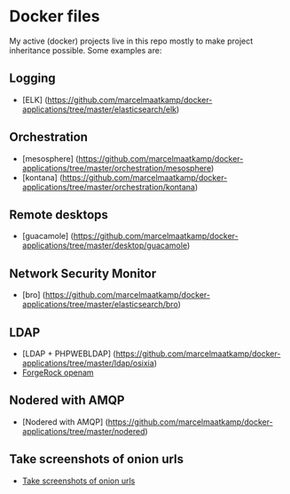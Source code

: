 # Docker files
My active (docker) projects live in this repo mostly to make project inheritance possible. Some examples are:

## Logging
* [ELK] (https://github.com/marcelmaatkamp/docker-applications/tree/master/elasticsearch/elk)

## Orchestration
* [mesosphere] (https://github.com/marcelmaatkamp/docker-applications/tree/master/orchestration/mesosphere)
* [kontana] (https://github.com/marcelmaatkamp/docker-applications/tree/master/orchestration/kontana)
 
## Remote desktops
* [guacamole] (https://github.com/marcelmaatkamp/docker-applications/tree/master/desktop/guacamole)

##  Network Security Monitor
* [bro] (https://github.com/marcelmaatkamp/docker-applications/tree/master/elasticsearch/bro)

## LDAP
* [LDAP + PHPWEBLDAP] (https://github.com/marcelmaatkamp/docker-applications/tree/master/ldap/osixia)
* [ForgeRock openam](https://github.com/marcelmaatkamp/docker-applications/tree/master/ldap/openam)

## Nodered with AMQP
* [Nodered with AMQP] (https://github.com/marcelmaatkamp/docker-applications/tree/master/nodered)

## Take screenshots of onion urls
* [Take screenshots of onion urls](https://github.com/marcelmaatkamp/docker-applications/tree/master/web/screenshot/ubermuda_screenshot)
